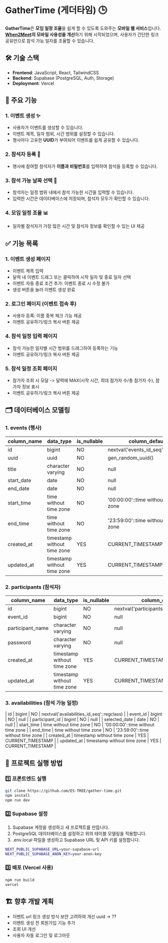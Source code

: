 # GatherTime (게더타임) 🕒

**GatherTime**은 **모임 일정 조율**을 쉽게 할 수 있도록 도와주는 **모바일 웹 서비스**입니다.  
<b>[When2Meet](https://www.when2meet.com/)의 모바일 사용성을 개선</b>하기 위해 시작되었으며, 사용자가 간단한 링크 공유만으로 참석 가능 일자를 조율할 수 있습니다.

## 🛠 기술 스택

- **Frontend**: JavaScript, React, TailwindCSS
- **Backend**: Supabase (PostgreSQL, Auth, Storage)
- **Deployment**: Vercel

## 📌 주요 기능

### 1. 이벤트 생성 ✨
- 사용자가 이벤트를 생성할 수 있습니다.
- 이벤트 제목, 일자 범위, 시간 범위를 설정할 수 있습니다.
- 행사마다 고유한 **UUID**가 부여되어 이벤트를 쉽게 공유할 수 있습니다.

### 2. 참석자 등록 👥
- 행사에 참여할 참석자가 **이름과 비밀번호**를 입력하여 참석을 등록할 수 있습니다.

### 3. 참석 가능 날짜 선택 📆
- 참석자는 일정 범위 내에서 참석 가능한 시간을 입력할 수 있습니다.
- 입력한 시간은 데이터베이스에 저장되며, 참석자 모두가 확인할 수 있습니다.

### 4. 모임 일정 조율 📊
- 일자별 참석자가 가장 많은 시간 및 참석자 정보를 확인할 수 있는 UI 제공

## ✅ 기능 목록
### 1. 이벤트 생성 페이지
- 이벤트 제목 입력
- 달력 내 이벤트 드래그 또는 클릭하여 시작 일자 및 종료 일자 선택
- 이벤트 자동 종료 조건 추가: 이벤트 종료 시 수정 불가
- 생성 버튼을 눌러 이벤트 생성 완료

### 2. 로그인 페이지 (이벤트 접속 후)
- 사용자 등록: 이름 중복 체크 기능 제공
- 이벤트 공유하기/링크 복사 버튼 제공

### 4. 참석 일정 입력 페이지
- 참석 가능한 일자별 시간 범위를 드래그하여 등록하는 기능
- 이벤트 공유하기/링크 복사 버튼 제공

### 5. 참석 일정 조회 페이지
- 참가자 조회 시 모달 -> 달력에 MAX(시작 시간, 최대 참가자 수/총 참가자 수), 참가자 정보 표시
- 이벤트 공유하기/링크 복사 버튼 제공

## 🗂 데이터베이스 모델링

### **1. events (행사)**
| column_name      | data_type                   | is_nullable | column_default                             |
| ---------------- | --------------------------- | ----------- | ------------------------------------------ |
| id               | bigint                      | NO          | nextval('events_id_seq'::regclass)         |
| uuid             | uuid                        | NO          | gen_random_uuid()                          |
| title            | character varying           | NO          | null                                       |
| start_date       | date                        | NO          | null                                       |
| end_date         | date                        | NO          | null                                       |
| start_time       | time without time zone      | NO          | '00:00:00'::time without time zone         |
| end_time         | time without time zone      | NO          | '23:59:00'::time without time zone         |
| created_at       | timestamp without time zone | YES         | CURRENT_TIMESTAMP                          |
| updated_at       | timestamp without time zone | YES         | CURRENT_TIMESTAMP                          |


### **2. participants (참석자)**
| column_name      | data_type                   | is_nullable | column_default                             |
| ---------------- | --------------------------- | ----------- | ------------------------------------------ |
| id               | bigint                      | NO          | nextval('participants_id_seq'::regclass)   |
| event_id         | bigint                      | NO          | null                                       |
| participant_name | character varying           | NO          | null                                       |
| password         | character varying           | NO          | null                                       |
| created_at       | timestamp without time zone | YES         | CURRENT_TIMESTAMP                          |
| updated_at       | timestamp without time zone | YES         | CURRENT_TIMESTAMP                          |


### **3. availabilities (참석 가능 일정)**
| id               | bigint                      | NO          | nextval('availabilities_id_seq'::regclass) |
| event_id         | bigint                      | NO          | null                                       |
| participant_id   | bigint                      | NO          | null                                       |
| selected_date    | date                        | NO          | null                                       |
| start_time       | time without time zone      | NO          | '00:00:00'::time without time zone         |
| end_time         | time without time zone      | NO          | '23:59:00'::time without time zone         |
| created_at       | timestamp without time zone | YES         | CURRENT_TIMESTAMP                          |
| updated_at       | timestamp without time zone | YES         | CURRENT_TIMESTAMP                          |


## 🚀 프로젝트 실행 방법

### 1️⃣ 프론트엔드 실행
```bash
git clone https://github.com/ES-TREE/gather-time.git
npm install
npm run dev
```

### 2️⃣ Supabase 설정
1. Supabase 계정을 생성하고 새 프로젝트를 만듭니다.
2. PostgreSQL 데이터베이스를 설정하고 위의 테이블 모델링을 적용합니다.
3. .env.local 파일을 생성하고 Supabase URL 및 API 키를 설정합니다.
```bash
NEXT_PUBLIC_SUPABASE_URL=your-supabase-url
NEXT_PUBLIC_SUPABASE_ANON_KEY=your-anon-key
```

### 3️⃣ 배포 (Vercel 사용)
```bash
npm run build
vercel
```

## 🏗 향후 개발 계획
- 이벤트 url 링크 생성 방식 보안 고려하여 개선 uuid -> ??
- 이벤트 생성 전 회원가입 기능 추가
- 조회 UI 개선
- 사용자 자동 로그인 및 로그아웃
